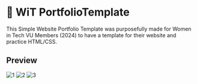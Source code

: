 # 📄 WiT PortfolioTemplate
This Simple Website Portfolio Template was purposefully made for Women in Tech VU Members (2024) to have a template for their website and practice HTML/CSS.

## Preview
![1](https://github.com/JohanneChristiana/WiT-PortfolioTemplate/assets/113961547/bf972ab5-bd4e-41ae-a4d8-33e6c2072915)
![2](https://github.com/JohanneChristiana/WiT-PortfolioTemplate/assets/113961547/fe920aeb-8512-454c-aeb0-c35a2115c40d)
![3](https://github.com/JohanneChristiana/WiT-PortfolioTemplate/assets/113961547/e4e069c8-063f-4705-aa27-59f0133485d2)
